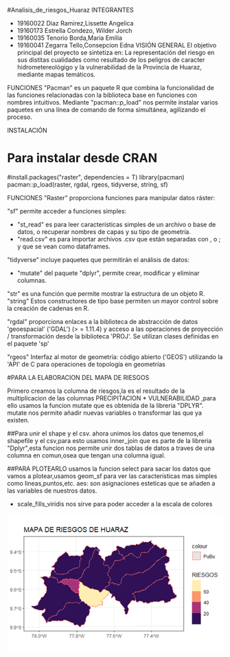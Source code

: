 #Analisis_de_riesgos_Huaraz
INTEGRANTES
- 19160022 Diaz Ramirez,Lissette Angelica
- 19160173 Estrella Condezo, Wilder Jorch
- 19160035 Tenorio Borda,Maria Emilia 
- 19160041 Zegarra Tello,Consepcion Edna 
VISIÓN GENERAL
El objetivo principal del proyecto se sintetiza en:
La representación del riesgo en sus distitas cualidades como resultado 
de los peligros de caracter hidrometereológigo y la vulnerabilidad 
de la Provincia de Huaraz, mediante mapas temáticos.
 
FUNCIONES
"Pacman" es un paquete R que combina la funcionalidad de las funciones 
relacionadas con la biblioteca base en funciones con nombres intuitivos. 
Mediante "pacman::p_load" nos permite instalar varios paquetes en una línea 
de comando de forma simultánea, agilizando el proceso.

INSTALACIÓN 
# Para instalar desde CRAN
#install.packages("raster", dependencies = T)
library(pacman)
pacman::p_load(raster, rgdal, rgeos, tidyverse, string, sf)

FUNCIONES
"Raster" proporciona funciones para manipular datos ráster:

"sf" permite acceder a funciones simples:
- "st_read" es para leer características simples de un archivo
 o base de datos, o recuperar nombres de capas y su tipo de geometría.
- "read.csv" es para importar archivos .csv que están separadas con , o ;
y que se vean como dataframes.

"tidyverse" incluye paquetes que permitirán el análisis de datos:
- "mutate" del paquete "dplyr", permite crear, modificar y eliminar columnas.

"str" es una función que permite mostrar la estructura de un objeto
 R.
"string"
Estos constructores de tipo base permiten un mayor control 
sobre la creación de cadenas en R.

"rgdal" proporciona enlaces a la biblioteca de abstracción de datos 
'geoespacial' ('GDAL') (> = 1.11.4) y acceso a las operaciones de 
proyección / transformación desde la biblioteca 'PROJ'.
Se utilizan clases definidas en el paquete 'sp' 

"rgeos" Interfaz al motor de geometría: código abierto ('GEOS') 
utilizando la 'API' de C para operaciones de topología en geometrías

#PARA LA ELABORACION  DEL MAPA DE RIESGOS

Primero creamos la columna de riesgos,la es el resultado de la multiplicacion de las columnas
                             PRECIPITACION * VULNERABILIDAD
,para ello usamos la funcion mutate que es obtenida de la libreria "DPLYR".
mutate nos permite añadir nuevas variables o transformar las que ya existen.

##Para unir el shape y el csv.
ahora unimos los datos que tenemos,el shapefile y el csv,para esto usamos 
inner_join que es parte de la libreria "Dplyr",esta funcion nos permite unir
 dos tablas de datos a traves de una columna en comun,osea que tengan una columna igual.

##PARA PLOTEARLO
usamos la funcion select para sacar los datos que vamos a plotear,usamos geom_sf para ver las caracteristicas mas simples como lineas,puntos,etc.
aes: son asignaciones esteticas que se añaden a las variables de nuestros datos.
- scale_fills_viridis nos sirve para poder acceder a la escala de colores 

![Mapa de Riesgos de Desastres en Huaraz ](https://github.com/EDNA0812/Analisis_de_riesgos_Huaraz/blob/master/PLOT.png?raw=true)

